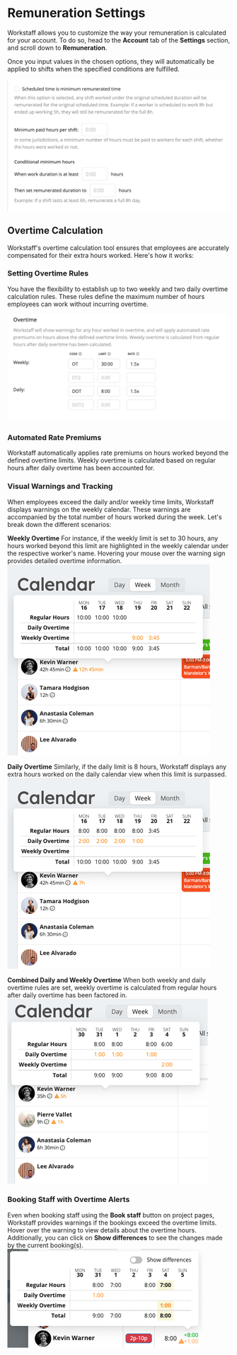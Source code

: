 # Remuneration Settings 

Workstaff allows you to customize the way your remuneration is calculated for your account. To do so, head to the **Account** tab of the **Settings** section, and scroll down to **Remuneration**.

Once you input values in the chosen options, they will automatically be applied to shifts when the specified conditions are fulfilled.

![Remuneration](Images/remuneration-settings.png)


## Overtime Calculation
Workstaff's overtime calculation tool ensures that employees are accurately compensated for their extra hours worked. Here's how it works:

### Setting Overtime Rules
You have the flexibility to establish up to two weekly and two daily overtime calculation rules. These rules define the maximum number of hours employees can work without incurring overtime.

![Overtime](Images/overtime.png)

### Automated Rate Premiums
Workstaff automatically applies rate premiums on hours worked beyond the defined overtime limits. Weekly overtime is calculated based on regular hours after daily overtime has been accounted for.

### Visual Warnings and Tracking
When employees exceed the daily and/or weekly time limits, Workstaff displays warnings on the weekly calendar. These warnings are accompanied by the total number of hours worked during the week. Let's break down the different scenarios:

**Weekly Overtime**
For instance, if the weekly limit is set to 30 hours, any hours worked beyond this limit are highlighted in the weekly calendar under the respective worker's name. Hovering your mouse over the warning sign provides detailed overtime information.
![Weekly Overtime](Images/WOT.png)

**Daily Overtime**
Similarly, if the daily limit is 8 hours, Workstaff displays any extra hours worked on the daily calendar view when this limit is surpassed.
![Daily Overtime](Images/DOT.png)

**Combined Daily and Weekly Overtime**
When both weekly and daily overtime rules are set, weekly overtime is calculated from regular hours after daily overtime has been factored in.
![Combined Overtime](Images/Combined-OT.png)

### Booking Staff with Overtime Alerts
Even when booking staff using the **Book staff** button on project pages, Workstaff provides warnings if the bookings exceed the overtime limits. Hover over the warning to view details about the overtime hours. Additionally, you can click on **Show differences** to see the changes made by the current booking(s).
![Booking Overtime](Images/Booking-OT.png)